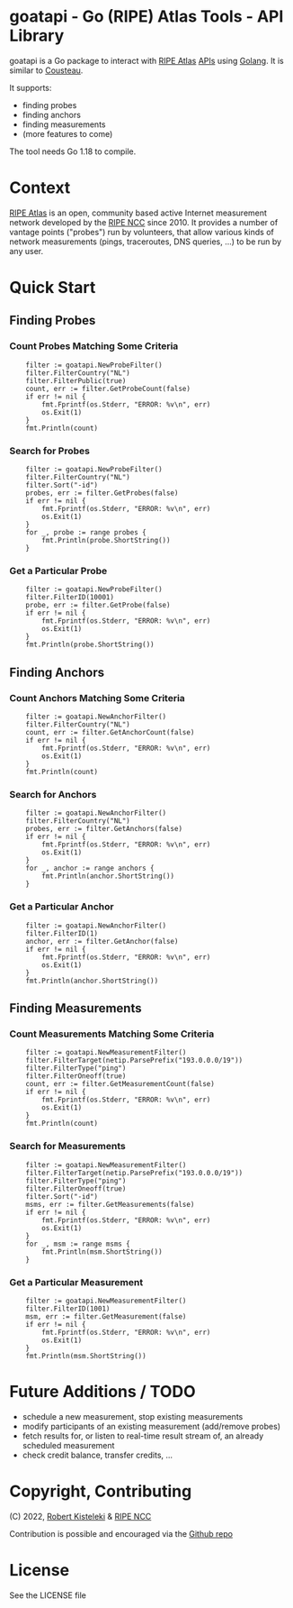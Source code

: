 # goatapi - Go (RIPE) Atlas Tools - API Library

goatapi is a Go package to interact with [RIPE Atlas](https://atlas.ripe.net/) [APIs](https://atlas.ripe.net/api/v2/)
using [Golang](https://go.dev/). It is similar to [Cousteau](https://github.com/RIPE-NCC/ripe-atlas-cousteau).

It supports:
* finding probes
* finding anchors
* finding measurements
* (more features to come)

The tool needs Go 1.18 to compile.

# Context

[RIPE Atlas](https://atlas.ripe.net) is an open, community based active Internet
measurement network developed by the [RIPE NCC](https://www.ripe.net/) since 2010.
It provides a number of vantage points ("probes") run by volunteers, that allow
various kinds of network measurements (pings, traceroutes, DNS queries, ...) to
be run by any user.


# Quick Start

## Finding Probes

### Count Probes Matching Some Criteria

```
	filter := goatapi.NewProbeFilter()
	filter.FilterCountry("NL")
	filter.FilterPublic(true)
	count, err := filter.GetProbeCount(false)
	if err != nil {
		fmt.Fprintf(os.Stderr, "ERROR: %v\n", err)
		os.Exit(1)
	}
	fmt.Println(count)
```

### Search for Probes

```
	filter := goatapi.NewProbeFilter()
	filter.FilterCountry("NL")
	filter.Sort("-id")
	probes, err := filter.GetProbes(false)
	if err != nil {
		fmt.Fprintf(os.Stderr, "ERROR: %v\n", err)
		os.Exit(1)
	}
	for _, probe := range probes {
		fmt.Println(probe.ShortString())
	}
```

### Get a Particular Probe

```
	filter := goatapi.NewProbeFilter()
	filter.FilterID(10001)
	probe, err := filter.GetProbe(false)
	if err != nil {
		fmt.Fprintf(os.Stderr, "ERROR: %v\n", err)
		os.Exit(1)
	}
	fmt.Println(probe.ShortString())
```


## Finding Anchors

### Count Anchors Matching Some Criteria

```
	filter := goatapi.NewAnchorFilter()
	filter.FilterCountry("NL")
	count, err := filter.GetAnchorCount(false)
	if err != nil {
		fmt.Fprintf(os.Stderr, "ERROR: %v\n", err)
		os.Exit(1)
	}
	fmt.Println(count)
```

### Search for Anchors

```
	filter := goatapi.NewAnchorFilter()
	filter.FilterCountry("NL")
	probes, err := filter.GetAnchors(false)
	if err != nil {
		fmt.Fprintf(os.Stderr, "ERROR: %v\n", err)
		os.Exit(1)
	}
	for _, anchor := range anchors {
		fmt.Println(anchor.ShortString())
	}
```

### Get a Particular Anchor

```
	filter := goatapi.NewAnchorFilter()
	filter.FilterID(1)
	anchor, err := filter.GetAnchor(false)
	if err != nil {
		fmt.Fprintf(os.Stderr, "ERROR: %v\n", err)
		os.Exit(1)
	}
	fmt.Println(anchor.ShortString())
```

## Finding Measurements

### Count Measurements Matching Some Criteria

```
	filter := goatapi.NewMeasurementFilter()
	filter.FilterTarget(netip.ParsePrefix("193.0.0.0/19"))
	filter.FilterType("ping")
	filter.FilterOneoff(true)
	count, err := filter.GetMeasurementCount(false)
	if err != nil {
		fmt.Fprintf(os.Stderr, "ERROR: %v\n", err)
		os.Exit(1)
	}
	fmt.Println(count)
```

### Search for Measurements

```
	filter := goatapi.NewMeasurementFilter()
	filter.FilterTarget(netip.ParsePrefix("193.0.0.0/19"))
	filter.FilterType("ping")
	filter.FilterOneoff(true)
	filter.Sort("-id")
	msms, err := filter.GetMeasurements(false)
	if err != nil {
		fmt.Fprintf(os.Stderr, "ERROR: %v\n", err)
		os.Exit(1)
	}
	for _, msm := range msms {
		fmt.Println(msm.ShortString())
	}
```

### Get a Particular Measurement

```
	filter := goatapi.NewMeasurementFilter()
	filter.FilterID(1001)
	msm, err := filter.GetMeasurement(false)
	if err != nil {
		fmt.Fprintf(os.Stderr, "ERROR: %v\n", err)
		os.Exit(1)
	}
	fmt.Println(msm.ShortString())
```

# Future Additions / TODO

* schedule a new measurement, stop existing measurements
* modify participants of an existing measurement (add/remove probes)
* fetch results for, or listen to real-time result stream of, an already scheduled measurement
* check credit balance, transfer credits, ...

# Copyright, Contributing

(C) 2022, [Robert Kisteleki](https://kistel.eu/) & [RIPE NCC](https://www.ripe.net)

Contribution is possible and encouraged via the [Github repo](https://github.com/robert-kisteleki/goatapi/)

# License

See the LICENSE file
